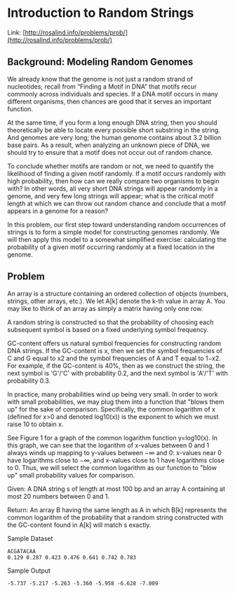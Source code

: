 # Introduction to Random Strings

Link: [http://rosalind.info/problems/prob/](http://rosalind.info/problems/prob/)

## Background: Modeling Random Genomes

We already know that the genome is not just a random strand of nucleotides; recall from “Finding a Motif in DNA” that motifs recur commonly across individuals and species. If a DNA motif occurs in many different organisms, then chances are good that it serves an important function.

At the same time, if you form a long enough DNA string, then you should theoretically be able to locate every possible short substring in the string. And genomes are very long; the human genome contains about 3.2 billion base pairs. As a result, when analyzing an unknown piece of DNA, we should try to ensure that a motif does not occur out of random chance.

To conclude whether motifs are random or not, we need to quantify the likelihood of finding a given motif randomly. If a motif occurs randomly with high probability, then how can we really compare two organisms to begin with? In other words, all very short DNA strings will appear randomly in a genome, and very few long strings will appear; what is the critical motif length at which we can throw out random chance and conclude that a motif appears in a genome for a reason?

In this problem, our first step toward understanding random occurrences of strings is to form a simple model for constructing genomes randomly. We will then apply this model to a somewhat simplified exercise: calculating the probability of a given motif occurring randomly at a fixed location in the genome.

## Problem

An array is a structure containing an ordered collection of objects (numbers, strings, other arrays, etc.). We let A[k] denote the k-th value in array A. You may like to think of an array as simply a matrix having only one row.

A random string is constructed so that the probability of choosing each subsequent symbol is based on a fixed underlying symbol frequency.

GC-content offers us natural symbol frequencies for constructing random DNA strings. If the GC-content is x, then we set the symbol frequencies of C and G equal to x2 and the symbol frequencies of A and T equal to 1−x2. For example, if the GC-content is 40%, then as we construct the string, the next symbol is 'G'/'C' with probability 0.2, and the next symbol is 'A'/'T' with probability 0.3.

In practice, many probabilities wind up being very small. In order to work with small probabilities, we may plug them into a function that "blows them up" for the sake of comparison. Specifically, the common logarithm of x (defined for x>0 and denoted log10(x)) is the exponent to which we must raise 10 to obtain x.

See Figure 1 for a graph of the common logarithm function y=log10(x). In this graph, we can see that the logarithm of x-values between 0 and 1 always winds up mapping to y-values between −∞ and 0: x-values near 0 have logarithms close to −∞, and x-values close to 1 have logarithms close to 0. Thus, we will select the common logarithm as our function to "blow up" small probability values for comparison.

Given: A DNA string s of length at most 100 bp and an array A containing at most 20 numbers between 0 and 1.

Return: An array B having the same length as A in which B[k] represents the common logarithm of the probability that a random string constructed with the GC-content found in A[k] will match s exactly.

Sample Dataset

```
ACGATACAA
0.129 0.287 0.423 0.476 0.641 0.742 0.783
```

Sample Output

```
-5.737 -5.217 -5.263 -5.360 -5.958 -6.628 -7.009
```